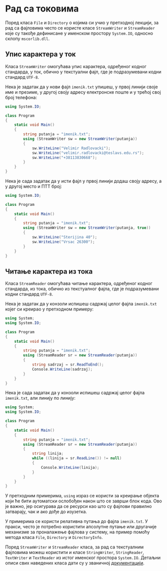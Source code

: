 # Рад са токовима

Поред класа `File` и `Directory` о којима си учио у претходној лекцији, за рад
са фајловима често се користе класе `StreamWriter` и `StreamReader` које су
такође дефинисане у именском простору `System.IO`, односно склопу
`mscorlib.dll`.

## Упис карактера у ток

Класа `StreamWriter` омогућава упис карактера, одређеног кодног стандарда, у
ток, обично у текстуални фајл, где је подразумевани кодни стандард `UTF-8`.

Нека је задатак да у нови фајл `imenik.txt` упишеш, у првој линији своје име и
презиме, у другој своју адресу електронске поште и у трећој свој број телефона:

```cs
using System.IO;

class Program
{
    static void Main()
    {
        string putanja = "imenik.txt";
        using (StreamWriter sw = new StreamWriter(putanja))
        {
            sw.WriteLine("Velimir Radlovacki");
            sw.WriteLine("velimir.radlovacki@teslavs.edu.rs");
            sw.WriteLine("+38113830668");
        }
    }
}
```

Нека је сада задатак да у исти фајл у првој линији додаш своју адресу, а у
другој место и ПТТ број:

```cs
using System.IO;

class Program
{
    static void Main()
    {
        string putanja = "imenik.txt";
        using (StreamWriter sw = new StreamWriter(putanja, true))
        {
            sw.WriteLine("Sterijina 40");
            sw.WriteLine("Vrsac 26300");
        }
    }
}
```

## Читање карактера из тока

Класа `StreamReader` омогућава читање карактера, одређеног кодног стандарда, из
тока, обично из текстуалног фајла, где је подразумевани кодни стандард `UTF-8`.

Нека је задатак да у конзоли испишеш садржај целог фајла `imenik.txt` којег си
креирао у претходном примеру:

```cs
using System;
using System.IO;

class Program
{
    static void Main()
    {
        string putanja = "imenik.txt";
        using (StreamReader sr = new StreamReader(putanja))
        {
            string sadrzaj = sr.ReadToEnd();
            Console.WriteLine(sadrzaj);
        }
    }
}
```

Нека је сада задатак да у конзоли испишеш садржај целог фајла `imenik.txt`, али
линију по линију:

```cs
using System;
using System.IO;

class Program
{
    static void Main()
    {
        string putanja = "imenik.txt";
        using (StreamReader sr = new StreamReader(putanja))
        {
            string linija;
            while ((linija = sr.ReadLine()) != null)
            {
                Console.WriteLine(linija);
            }
        }
    }
}
```

У претходним примерима, `using` израз се користи за креирање објекта који ће
бити аутоматски ослобођен након што се заврши блок кода. Ово је важно, јер
осигурава да се ресурси као што су фајлови правилно затварају, чак и ако дође
до изузетка.

У примерима се користи релативна путања до фајла `imenik.txt`. У пракси, често
је потребно користити апсолутне путање или другачије механизме за проналажење
фајлова у систему, на пример помоћу метода класа `File`, `Directory` и
`DirectoryInfo`.

Поред `StreamWriter` и `StreamReader` класа, за рад са текстуалним фајловима
можеш користити и класе `StringWriter`, `StringReader`, `TextWriter` и
`TextReader` из истог именског простора `System.IO`. Детаљни описи свих
наведених класа дати су у званичној
[документацији](https://learn.microsoft.com/en-us/dotnet/api/system.io?view=netframework-4.8).
